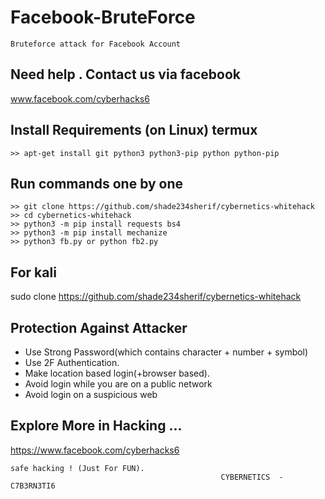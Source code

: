 # Facebook-BruteForce
```
Bruteforce attack for Facebook Account
```
## Need help . Contact us via facebook
www.facebook.com/cyberhacks6

## Install Requirements (on Linux) termux
```
>> apt-get install git python3 python3-pip python python-pip
```

## Run commands one by one
```
>> git clone https://github.com/shade234sherif/cybernetics-whitehack
>> cd cybernetics-whitehack
>> python3 -m pip install requests bs4
>> python3 -m pip install mechanize
>> python3 fb.py or python fb2.py
```
## For kali 
 sudo clone https://github.com/shade234sherif/cybernetics-whitehack

## Protection Against Attacker
* Use Strong Password(which contains character + number + symbol)
* Use 2F Authentication.
* Make location based login(+browser based).
* Avoid login while you are on a public network 
* Avoid login on a suspicious web  

## Explore More in Hacking ...
https://www.facebook.com/cyberhacks6

~~~
safe hacking ! (Just For FUN).
                                               CYBERNETICS  -  C7B3RN3TI6
~~~
